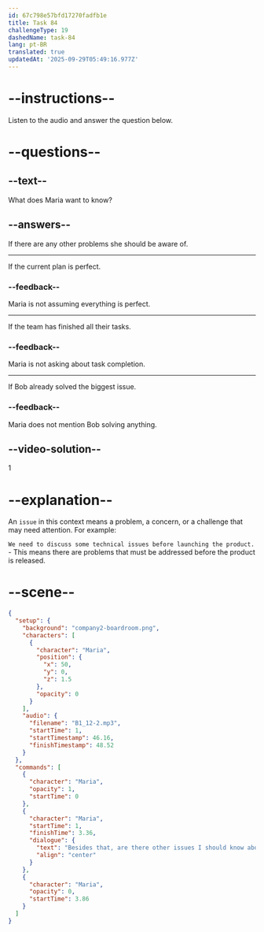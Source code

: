 ```yaml
---
id: 67c798e57bfd17270fadfb1e
title: Task 84
challengeType: 19
dashedName: task-84
lang: pt-BR
translated: true
updatedAt: '2025-09-29T05:49:16.977Z'
---
```


<!-- (Audio) Maria: Besides that, are there other issues I should know about? -->

# --instructions--

Listen to the audio and answer the question below.  

# --questions--

## --text--

What does Maria want to know?  

## --answers--

If there are any other problems she should be aware of.

---

If the current plan is perfect.

### --feedback--

Maria is not assuming everything is perfect.

---

If the team has finished all their tasks. 

### --feedback--

Maria is not asking about task completion.

---

If Bob already solved the biggest issue.

### --feedback--

Maria does not mention Bob solving anything.

## --video-solution--

1  

# --explanation--

An `issue` in this context means a problem, a concern, or a challenge that may need attention. For example:

`We need to discuss some technical issues before launching the product.` - This means there are problems that must be addressed before the product is released.  

# --scene--

```json
{
  "setup": {
    "background": "company2-boardroom.png",
    "characters": [
      {
        "character": "Maria",
        "position": {
          "x": 50,
          "y": 0,
          "z": 1.5
        },
        "opacity": 0
      }
    ],
    "audio": {
      "filename": "B1_12-2.mp3",
      "startTime": 1,
      "startTimestamp": 46.16,
      "finishTimestamp": 48.52
    }
  },
  "commands": [
    {
      "character": "Maria",
      "opacity": 1,
      "startTime": 0
    },
    {
      "character": "Maria",
      "startTime": 1,
      "finishTime": 3.36,
      "dialogue": {
        "text": "Besides that, are there other issues I should know about?",
        "align": "center"
      }
    },
    {
      "character": "Maria",
      "opacity": 0,
      "startTime": 3.86
    }
  ]
}
```
